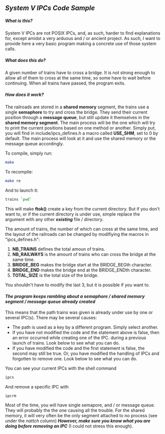 ## _System V IPCs Code Sample_
##### _What is this?_

System V IPCs are not POSIX IPCs, and, as such, harder to find explanations for, except amidst a very arduous and / or ancient project. As such, I want to provide here a very basic program making a concrete use of those system calls.

##### _What does this do?_

A given number of trains have to cross a bridge. It is not strong enough to allow all of them to cross at the same time, so some have to wait before continuing. When all trains have passed, the program exits.

##### _How does it work?_

The railroads are stored in a **shared memory** segment, the trains use a single **semaphore** to try and cross the bridge. They send their current position through a **message queue**, but still update it themselves in the **shared memory segment**.
The main process will be the one which will try to print the current positions based on one method or another. Simply put, you will find in include/ipcs_defines.h a macro called **USE_SHM**, set to 0 by default. The main process will look at it and use the shared memory or the message queue accordingly.

To compile, simply run:
```sh
make
```
To recompile:
```sh
make re
```
And to launch it:
```sh
trains `pwd`
```
This will make **ftok()** create a key from the current directory. But if you don't want to, or if the current directory is under use, simple replace the argument with any other ***existing*** file / directory.

The amount of trains, the number of which can cross at the same time, and the layout of the railroads can be changed by modifiying the macros in "ipcs_defines.h":
1. **NB_TRAINS** defines the total amoun of trains.
2. **NB_RAILWAYS** is the amount of trains who can cross the bridge at the same time.
3. **BRIDGE_BEG** makes the bridge start at the BRIDGE_BEGth character.
4. **BRIDGE_END** makes the bridge end at the BRIDGE_ENDth character.
5. **TOTAL_SIZE** is the total size of the bridge.

You shouldn't have to modify the last 3, but it is possible if you want to.

#### _The program keeps rambling about a semaphore / shared memory segment / message queue already created_

This means that the path trains was given is already under use by one or several IPC(s). There may be several causes:
- The path is used as a key by a different program. Simply select another.
- If you have not modified the code and the statement above is false, then an error occurred while creating one of the IPC. during a previous launch of trains. Look below to see what you can do.
- If you have modified the code and the first statement is false, the second may still be true. Or, you have modified the handling of IPCs and forgotten to remove one. Look below to see what you can do.

You can see your current IPCs with the shell command
```sh
ipcs
```
And remove a specific IPC with
```
ipcrm
```
Most of the time, you will have single semapore, and / or message queue. They will probably the the one causing all the trouble. For the shared memory, it will very often be the only segment attached to no process (see under the _nattch_ column)
***However, make sure you know what you are doing before removing an IPC*** (I could not stress this enough).